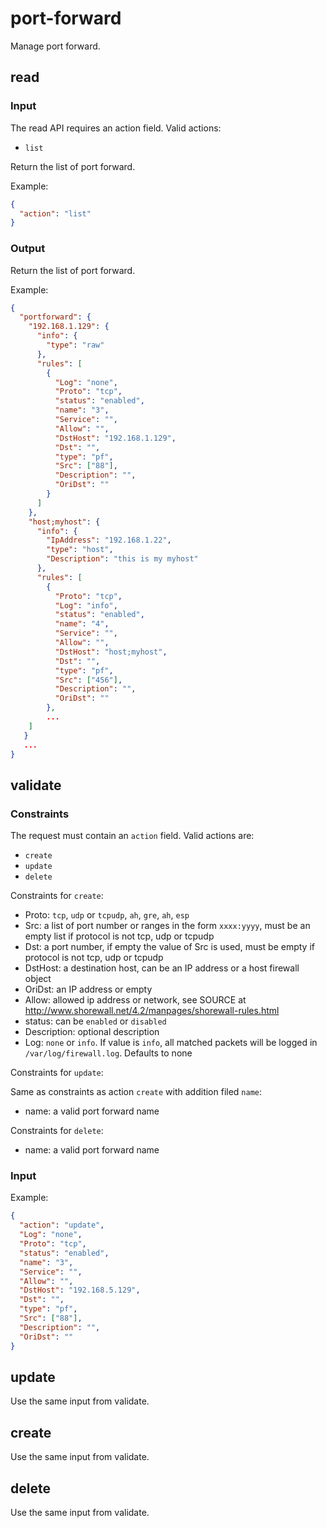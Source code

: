 # port-forward

Manage port forward.

## read

### Input

The read API requires an action field.
Valid actions:

- `list`

Return the list of port forward.

Example:
```json
{
  "action": "list"
}
```

### Output

Return the list of port forward.

Example:
```json
{
  "portforward": {
    "192.168.1.129": {
      "info": {
        "type": "raw"
      },
      "rules": [
        {
          "Log": "none",
          "Proto": "tcp",
          "status": "enabled",
          "name": "3",
          "Service": "",
          "Allow": "",
          "DstHost": "192.168.1.129",
          "Dst": "",
          "type": "pf",
          "Src": ["88"],
          "Description": "",
          "OriDst": ""
        }
      ]
    },
    "host;myhost": {
      "info": {
        "IpAddress": "192.168.1.22",
        "type": "host",
        "Description": "this is my myhost"
      },
      "rules": [
        {
          "Proto": "tcp",
          "Log": "info",
          "status": "enabled",
          "name": "4",
          "Service": "",
          "Allow": "",
          "DstHost": "host;myhost",
          "Dst": "",
          "type": "pf",
          "Src": ["456"],
          "Description": "",
          "OriDst": ""
        },
        ...
    ]
   }
   ...
}
```

## validate

### Constraints

The request must contain an `action` field. Valid actions are:

- `create`
- `update`
- `delete`

Constraints for `create`:

- Proto: `tcp`, `udp` or `tcpudp`, `ah`, `gre`, `ah`, `esp` 
- Src: a list of port number or ranges in the form `xxxx:yyyy`, must be an empty list if protocol is not tcp, udp or tcpudp
- Dst: a port number, if empty the value of Src is used, must be empty if protocol is not tcp, udp or tcpudp
- DstHost: a destination host, can be an IP address or a host firewall object
- OriDst: an IP address or empty
- Allow: allowed ip address or network, see SOURCE  at <http://www.shorewall.net/4.2/manpages/shorewall-rules.html>
- status: can be `enabled` or `disabled`
- Description: optional description
- Log: `none` or `info`. If value is `info`, all matched packets will be logged in `/var/log/firewall.log`. Defaults to none

Constraints for `update`:

Same as constraints as action `create` with addition filed `name`:

- name: a valid port forward name

Constraints for `delete`:

- name: a valid port forward name


### Input

Example:
```json
{
  "action": "update",
  "Log": "none",
  "Proto": "tcp",
  "status": "enabled",
  "name": "3",
  "Service": "",
  "Allow": "",
  "DstHost": "192.168.5.129",
  "Dst": "",
  "type": "pf",
  "Src": ["88"],
  "Description": "",
  "OriDst": ""
}
```

## update

Use the same input from validate.

## create

Use the same input from validate.

## delete

Use the same input from validate.


